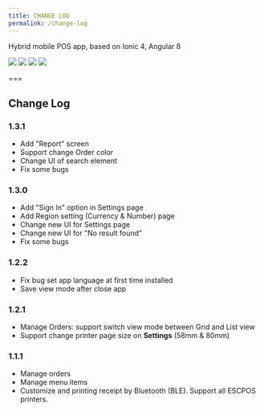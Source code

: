 ```yaml
---
title: CHANGE LOG
permalink: /change-log
---
```


Hybrid mobile POS app, based on Ionic 4, Angular 8

![](assets/img/screen-order.gif) ![](assets/img/screen-food.gif) ![](assets/img/screen-report.png) ![](assets/img/screen-setting.gif)

===

## Change Log

### 1.3.1

- Add "Report" screen
- Support change Order color
- Change UI of search element
- Fix some bugs

### 1.3.0

- Add "Sign In" option in Settings page
- Add Region setting (Currency & Number) page
- Change new UI for Settings page
- Change new UI for "No result found"
- Fix some bugs

### 1.2.2

- Fix bug set app language at first time installed
- Save view mode after close app

### 1.2.1

- Manage Orders: support switch view mode between Grid and List view
- Support change printer page size on **Settings** (58mm & 80mm)

### 1.1.1

- Manage orders
- Manage menu items
- Customize and printing receipt by Bluetooth (BLE). Support all ESCPOS printers.